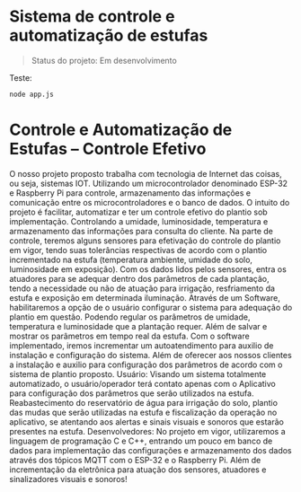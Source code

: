 <h1>Sistema de controle e automatização de estufas</h1>

> Status do projeto: Em desenvolvimento

Teste:
```
node app.js
```
<h1>Controle e Automatização de Estufas – Controle Efetivo</h1>

O nosso projeto proposto trabalha com tecnologia de Internet das coisas, ou seja, sistemas IOT. Utilizando um microcontrolador denominado ESP-32 e Raspberry Pi para controle, armazenamento das informações e comunicação entre os microcontroladores e o banco de dados. 
	O intuito do projeto é facilitar, automatizar e ter um controle efetivo do plantio sob implementação. Controlando a umidade, luminosidade, temperatura e armazenamento das informações para consulta do cliente. 
	Na parte de controle, teremos alguns sensores para efetivação do controle do plantio em vigor, tendo suas tolerâncias respectivas de acordo com o plantio incrementado na estufa (temperatura ambiente, umidade do solo, luminosidade em exposição). Com os dados lidos pelos sensores, entra os atuadores para se adequar dentro dos parâmetros de cada plantação, tendo a necessidade ou não de atuação para irrigação, resfriamento da estufa e exposição em determinada iluminação. 
	  Através de um Software, habilitaremos a opção de o usuário configurar o sistema para adequação do plantio em questão. Podendo regular os parâmetros de umidade, temperatura e luminosidade que a plantação requer. Além de salvar e mostrar os parâmetros em tempo real da estufa. 
	Com o software implementado, iremos incrementar um autoatendimento para auxilio de instalação e configuração do sistema. Além de oferecer aos nossos clientes a instalação e auxilio para configuração dos parâmetros de acordo com o sistema de plantio proposto. 
	Usuário:
	Visando um sistema totalmente automatizado, o usuário/operador terá contato apenas com o Aplicativo para configuração dos parâmetros que serão utilizados na estufa. Reabastecimento do reservatório de água para irrigação do solo, plantio das mudas que serão utilizadas na estufa e fiscalização da operação no aplicativo, se atentando aos alertas e sinais visuais e sonoros que estarão presentes na estufa. 
	Desenvolvedores: 
	No projeto em vigor, utilizaremos a linguagem de programação C e C++, entrando um pouco em banco de dados para implementação das configurações e armazenamento dos dados através dos tópicos MQTT com o ESP-32 e o Raspberry Pi.  Além de incrementação da eletrônica para atuação dos sensores, atuadores e sinalizadores visuais e sonoros!
	